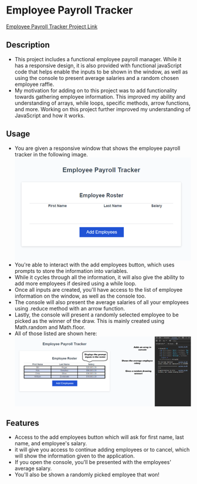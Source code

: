 # Employee Payroll Tracker

[Employee Payroll Tracker Project Link](https://willzovo94.github.io/Employee-Payroll-Tracker/)

## Description
- This project includes a functional employee payroll manager. While it has a responsive design, it is also provided with functional javaScript code that helps enable the inputs to be shown in the window, as well as using the console to present average salaries and a random chosen employee raffle.
- My motivation for adding on to this project was to add functionality towards gathering employee information. This improved my ability and understanding of arrays, while loops, specific methods, arrow functions, and more. Working on this project further improved my understanding of JavaScript and how it works.

## Usage 
- You are given a responsive window that shows the employee payroll tracker in the following image.
![Main Window](/assets/employee-tracker-main.png)
- You're able to interact with the add employees button, which uses prompts to store the information into variables.
- While it cycles through all the information, it will also give the ability to add more employees if desired using a while loop.
- Once all inputs are created, you'll have access to the list of employee information on the window, as well as the console too.
- The console will also present the average salaries of all your employees using .reduce method with an arrow function.
- Lastly, the console will present a randomly selected employee to be picked as the winner of the draw. This is mainly created using Math.random and Math.floor.
- All of those listed are shown here:
![All functionality](/assets/employee-tracker-purpose.png)

## Features 
- Access to the add employees button which will ask for first name, last name, and employee's salary.
- it will give you access to continue adding employees or to cancel, which will show the information given to the application.
- If you open the console, you'll be presented with the employees' average salary.
- You'll also be shown a randomly picked employee that won!
